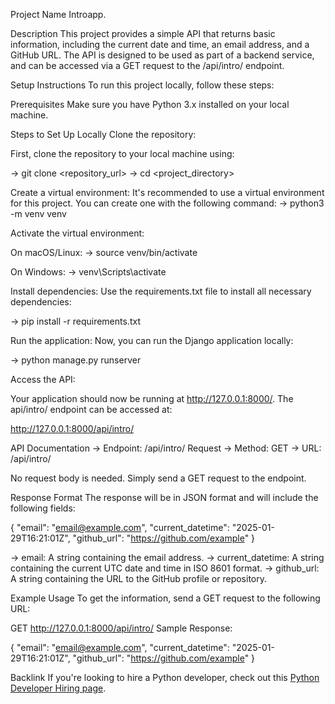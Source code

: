 Project Name
Introapp.

Description
This project provides a simple API that returns basic information, including the current date and time, an email address, and a GitHub URL. The API is designed to be used as part of a backend service, and can be accessed via a GET request to the /api/intro/ endpoint.

Setup Instructions
To run this project locally, follow these steps:

Prerequisites
Make sure you have Python 3.x installed on your local machine.

Steps to Set Up Locally
Clone the repository:

First, clone the repository to your local machine using:

-> git clone <repository_url>
-> cd <project_directory>

Create a virtual environment:
It's recommended to use a virtual environment for this project. You can create one with the following command:
-> python3 -m venv venv

Activate the virtual environment:

On macOS/Linux:
-> source venv/bin/activate

On Windows:
-> venv\Scripts\activate

Install dependencies:
Use the requirements.txt file to install all necessary dependencies:

-> pip install -r requirements.txt

Run the application:
Now, you can run the Django application locally:

-> python manage.py runserver

Access the API:

Your application should now be running at http://127.0.0.1:8000/. The api/intro/ endpoint can be accessed at:

http://127.0.0.1:8000/api/intro/

API Documentation
-> Endpoint: /api/intro/
Request
-> Method: GET
-> URL: /api/intro/

No request body is needed. Simply send a GET request to the endpoint.

Response Format
The response will be in JSON format and will include the following fields:

{
"email": "email@example.com",
"current_datetime": "2025-01-29T16:21:01Z",
"github_url": "https://github.com/example"
}

-> email: A string containing the email address.
-> current_datetime: A string containing the current UTC date and time in ISO 8601 format.
-> github_url: A string containing the URL to the GitHub profile or repository.

Example Usage
To get the information, send a GET request to the following URL:

GET http://127.0.0.1:8000/api/intro/
Sample Response:

{
"email": "email@example.com",
"current_datetime": "2025-01-29T16:21:01Z",
"github_url": "https://github.com/example"
}

Backlink
If you're looking to hire a Python developer, check out this [Python Developer Hiring page](https://hng.tech/hire/python-developers).
